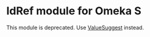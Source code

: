 # IdRef module for Omeka S

This module is deprecated. Use [ValueSuggest](https://omeka.org/s/modules/ValueSuggest) instead.
